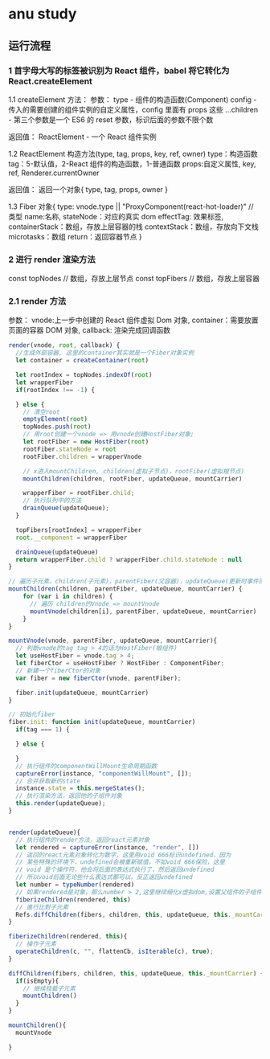 # anu study

## 运行流程

### 1 首字母大写的标签被识别为 React 组件，babel 将它转化为 React.createElement

1.1 createElement 方法：
参数：
type - 组件的构造函数(Component)
config - 传入的需要创建的组件实例的自定义属性，config 里面有 props 这些
...children - 第三个参数是一个 ES6 的 reset 参数，标识后面的参数不限个数

返回值：
ReactElement - 一个 React 组件实例

1.2 ReactElement 构造方法(type, tag, props, key, ref, owner)
type：构造函数
tag：5-默认值，2-React 组件的构造函数，1-普通函数
props:自定义属性,
key,
ref,
Renderer.currentOwner

返回值：
返回一个对象{
type,
tag,
props,
owner
}

1.3 Fiber 对象{
type: vnode.type || "ProxyComponent(react-hot-loader)" // 类型
name:名称,
stateNode：对应的真实 dom
effectTag: 效果标签,
containerStack：数组，存放上层容器的栈
contextStack：数组，存放向下文栈
microtasks：数组
return：返回容器节点
}

### 2 进行 render 渲染方法

const topNodes // 数组，存放上层节点
const topFibers // 数组，存放上层容器

### 2.1 render 方法

参数：
vnode:上一步中创建的 React 组件虚拟 Dom 对象,
container：需要放置页面的容器 DOM 对象,
callback: 渲染完成回调函数

```javascript
render(vnode, root, callback) {
  //生成外部容器, 这里的container其实就是一个Fiber对象实例
  let container = createContainer(root)

  let rootIndex = topNodes.indexOf(root)
  let wrapperFiber
  if(rootIndex !== -1) {

  } else {
    // 清空root
    emptyElement(root)
    topNodes.push(root)
    // 用root创建一个vnode => 用vnode创建HostFiber对象;
    let rootFiber = new HostFiber(root)
    rootFiber.stateNode = root
    rootFiber.children = wrapperVnode

    // x进入mountChildren, children(虚拟子节点)，rootFiber(虚拟根节点)
    mountChildren(children, rootFiber, updateQueue, mountCarrier)

    wrapperFiber = rootFiber.child;
    // 执行队列中的方法
    drainQueue(updateQueue);
  }

  topFibers[rootIndex] = wrapperFiber
  root.__component = wrapperFiber

  drainQueue(updateQueue)
  return wrapperFiber.child ? wrapperFiber.child.stateNode : null
}

// 遍历子元素，children(子元素)，parentFiber(父容器)，updateQueue(更新时事件队列)
mountChildren(children, parentFiber, updateQueue, mountCarrier) {
    for (var i in children) {
      // 遍历 children的Vnode => mountVnode
      mountVnode(children[i], parentFiber, updateQueue, mountCarrier)
    }
}

mountVnode(vnode, parentFiber, updateQueue, mountCarrier){
  // 判断vnode的tag tag > 4的话为HostFiber(根组件)
  let useHostFiber = vnode.tag > 4;
  let fiberCtor = useHostFiber ? HostFiber : ComponentFiber;
  // 新建一个fiberCtor的对象
  var fiber = new fiberCtor(vnode, parentFiber);

  fiber.init(updateQueue, mountCarrier)
}

// 初始化fiber
fiber.init: function init(updateQueue, mountCarrier)
  if(tag === 1) {

  } else {

  }
  // 执行组件的componentWillMount生命周期函数
  captureError(instance, "componentWillMount", []);
  // 合并获取新的state
  instance.state = this.mergeStates();
  // 执行渲染方法，返回他的子组件对象
  this.render(updateQueue);
}


render(updateQueue){
  // 执行组件的render方法，返回react元素对象
  let rendered = captureError(instance, "render", [])
  // 返回的react元素对象转化为数字，这里用void 666标识undefined，因为
  // 某些特殊的环境下，undefined会被重新赋值，不如void 666保险，这里
  // void 是个操作符，他会将后面的表达式执行了，然后返回undefined
  // 所以void后面无论些什么表达式都可以，反正返回undefined
  let number = typeNumber(rendered)
  // 如果rendered是对象，那么number > 2,这里继续细化x虚拟dom,设置父组件的子组件
  fiberizeChildren(rendered, this)
  // 進行比對子元素
  Refs.diffChildren(fibers, children, this, updateQueue, this._mountCarrier);
}

fiberizeChildren(rendered, this){
  // 操作子元素
  operateChildren(c, "", flattenCb, isIterable(c), true);
}

diffChildren(fibers, children, this, updateQueue, this._mountCarrier) {
  if(isEmpty){
    // 继续挂载子元素
    mountChildren()
  }
}

mountChildren(){
  mountVnode

}
```
